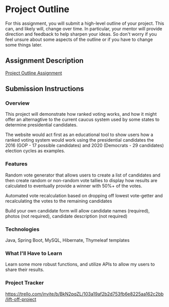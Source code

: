 # Project Outline
For this assignment, you will submit a high-level outline of your project. This can, and likely will, change over time. In particular, your mentor will provide direction and feedback to help sharpen your ideas. So don't worry if you feel unsure about some aspects of the outline or if you have to change some things later.

## Assignment Description
[Project Outline Assignment](https://education.launchcode.org/liftoff/modules/assignments/project-outline)

## Submission Instructions

### Overview
This project will demonstrate how ranked voting works, and how it might offer an alternagtive to the current caucus system used by some states to determine presidential candidates.

The website would act first as an educational tool to show users how a ranked voting system would work using the presidential candidates the 2016 (GOP - 17 possible candidates) and 2020 (Democrats - 29 candidates) election cycles as examples. 

### Features
Random vote generator that allows users to create a list of candidates and then create random or non-random vote tallies to display how results are calculated to eventually provide a winner with 50%+ of the votes.

Automated vote recalculation based on dropping off lowest vote-getter and recalculating the votes to the remaining candidates

Build your own candidate form will allow candidate names (required), photos (not required), candidate description (not required)


### Technologies
Java, Spring Boot, MySQL, Hibernate, Thymeleaf templates

### What I'll Have to Learn
Learn some more robust functions, and utilize APIs to allow my users to share their results. 

### Project Tracker
https://trello.com/invite/b/BkN2pqZL/103a19af2b2d753fb6e8225aa162c2bb/lift-off-project
